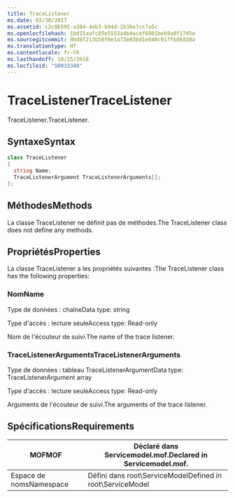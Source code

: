 ```yaml
---
title: TraceListener
ms.date: 03/30/2017
ms.assetid: c2c0b595-a384-4eb3-b94d-1b3be7cc7a5c
ms.openlocfilehash: 1bd15aafc85e5553a4b4acef6901beb9a0f1745e
ms.sourcegitcommit: 9bd8f213b50f0e1a73e03bd1e840c917fbd6d20a
ms.translationtype: HT
ms.contentlocale: fr-FR
ms.lasthandoff: 10/25/2018
ms.locfileid: "50033348"
---
```

# <a name="tracelistener"></a><span data-ttu-id="7e3b6-102">TraceListener</span><span class="sxs-lookup"><span data-stu-id="7e3b6-102">TraceListener</span></span>
<span data-ttu-id="7e3b6-103">TraceListener.</span><span class="sxs-lookup"><span data-stu-id="7e3b6-103">TraceListener.</span></span>  
  
## <a name="syntax"></a><span data-ttu-id="7e3b6-104">Syntaxe</span><span class="sxs-lookup"><span data-stu-id="7e3b6-104">Syntax</span></span>  
  
```csharp
class TraceListener  
{  
  string Name;  
  TraceListenerArgument TraceListenerArguments[];  
};  
```  
  
## <a name="methods"></a><span data-ttu-id="7e3b6-105">Méthodes</span><span class="sxs-lookup"><span data-stu-id="7e3b6-105">Methods</span></span>  
 <span data-ttu-id="7e3b6-106">La classe TraceListener ne définit pas de méthodes.</span><span class="sxs-lookup"><span data-stu-id="7e3b6-106">The TraceListener class does not define any methods.</span></span>  
  
## <a name="properties"></a><span data-ttu-id="7e3b6-107">Propriétés</span><span class="sxs-lookup"><span data-stu-id="7e3b6-107">Properties</span></span>  
 <span data-ttu-id="7e3b6-108">La classe TraceListener a les propriétés suivantes :</span><span class="sxs-lookup"><span data-stu-id="7e3b6-108">The TraceListener class has the following properties:</span></span>  
  
### <a name="name"></a><span data-ttu-id="7e3b6-109">Nom</span><span class="sxs-lookup"><span data-stu-id="7e3b6-109">Name</span></span>  
 <span data-ttu-id="7e3b6-110">Type de données : chaîne</span><span class="sxs-lookup"><span data-stu-id="7e3b6-110">Data type: string</span></span>  
  
 <span data-ttu-id="7e3b6-111">Type d'accès : lecture seule</span><span class="sxs-lookup"><span data-stu-id="7e3b6-111">Access type: Read-only</span></span>  
  
 <span data-ttu-id="7e3b6-112">Nom de l'écouteur de suivi.</span><span class="sxs-lookup"><span data-stu-id="7e3b6-112">The name of the trace listener.</span></span>  
  
### <a name="tracelistenerarguments"></a><span data-ttu-id="7e3b6-113">TraceListenerArguments</span><span class="sxs-lookup"><span data-stu-id="7e3b6-113">TraceListenerArguments</span></span>  
 <span data-ttu-id="7e3b6-114">Type de données : tableau TraceListenerArgument</span><span class="sxs-lookup"><span data-stu-id="7e3b6-114">Data type: TraceListenerArgument array</span></span>  
  
 <span data-ttu-id="7e3b6-115">Type d'accès : lecture seule</span><span class="sxs-lookup"><span data-stu-id="7e3b6-115">Access type: Read-only</span></span>  
  
 <span data-ttu-id="7e3b6-116">Arguments de l'écouteur de suivi.</span><span class="sxs-lookup"><span data-stu-id="7e3b6-116">The arguments of the trace listener.</span></span>  
  
## <a name="requirements"></a><span data-ttu-id="7e3b6-117">Spécifications</span><span class="sxs-lookup"><span data-stu-id="7e3b6-117">Requirements</span></span>  
  
|<span data-ttu-id="7e3b6-118">MOF</span><span class="sxs-lookup"><span data-stu-id="7e3b6-118">MOF</span></span>|<span data-ttu-id="7e3b6-119">Déclaré dans Servicemodel.mof.</span><span class="sxs-lookup"><span data-stu-id="7e3b6-119">Declared in Servicemodel.mof.</span></span>|  
|---------|-----------------------------------|  
|<span data-ttu-id="7e3b6-120">Espace de noms</span><span class="sxs-lookup"><span data-stu-id="7e3b6-120">Namespace</span></span>|<span data-ttu-id="7e3b6-121">Défini dans root\ServiceModel</span><span class="sxs-lookup"><span data-stu-id="7e3b6-121">Defined in root\ServiceModel</span></span>|
